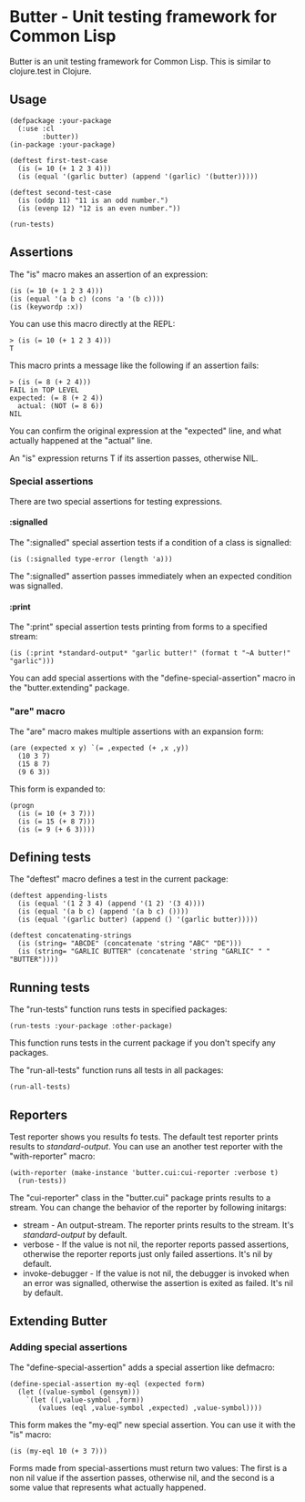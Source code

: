 # Butter - Unit testing framework for Common Lisp

Butter is an unit testing framework for Common Lisp. This is similar to clojure.test in Clojure.

## Usage

    (defpackage :your-package
      (:use :cl
            :butter))
    (in-package :your-package)

    (deftest first-test-case
      (is (= 10 (+ 1 2 3 4)))
      (is (equal '(garlic butter) (append '(garlic) '(butter)))))

    (deftest second-test-case
      (is (oddp 11) "11 is an odd number.")
      (is (evenp 12) "12 is an even number."))

    (run-tests)

## Assertions

The "is" macro makes an assertion of an expression:

    (is (= 10 (+ 1 2 3 4)))
    (is (equal '(a b c) (cons 'a '(b c))))
    (is (keywordp :x))

You can use this macro directly at the REPL:

    > (is (= 10 (+ 1 2 3 4)))
    T

This macro prints a message like the following if an assertion fails:

    > (is (= 8 (+ 2 4)))
    FAIL in TOP LEVEL
    expected: (= 8 (+ 2 4))
      actual: (NOT (= 8 6))
    NIL

You can confirm the original expression at the "expected" line, and what actually happened at the "actual" line.

An "is" expression returns T if its assertion passes, otherwise NIL.

### Special assertions

There are two special assertions for testing expressions.

#### :signalled

The ":signalled" special assertion tests if a condition of a class is signalled:

    (is (:signalled type-error (length 'a)))

The ":signalled" assertion passes immediately when an expected condition was signalled.

#### :print

The ":print" special assertion tests printing from forms to a specified stream:

    (is (:print *standard-output* "garlic butter!" (format t "~A butter!" "garlic")))

You can add special assertions with the "define-special-assertion" macro in the "butter.extending" package.

### "are" macro

The "are" macro makes multiple assertions with an expansion form:

    (are (expected x y) `(= ,expected (+ ,x ,y))
      (10 3 7)
      (15 8 7)
      (9 6 3))

This form is expanded to:

    (progn
      (is (= 10 (+ 3 7)))
      (is (= 15 (+ 8 7)))
      (is (= 9 (+ 6 3))))

## Defining tests

The "deftest" macro defines a test in the current package:

    (deftest appending-lists
      (is (equal '(1 2 3 4) (append '(1 2) '(3 4))))
      (is (equal '(a b c) (append '(a b c) ())))
      (is (equal '(garlic butter) (append () '(garlic butter)))))
    
    (deftest concatenating-strings
      (is (string= "ABCDE" (concatenate 'string "ABC" "DE")))
      (is (string= "GARLIC BUTTER" (concatenate 'string "GARLIC" " " "BUTTER"))))

## Running tests

The "run-tests" function runs tests in specified packages:

    (run-tests :your-package :other-package)

This function runs tests in the current package if you don't specify any packages.

The "run-all-tests" function runs all tests in all packages:

    (run-all-tests)

## Reporters

Test reporter shows you results fo tests. The default test reporter prints results to *standard-output*. You can use an another test reporter with the "with-reporter" macro:

    (with-reporter (make-instance 'butter.cui:cui-reporter :verbose t)
      (run-tests))

The "cui-reporter" class in the "butter.cui" package prints results to a stream. You can change the behavior of the reporter by following initargs:

  - stream - An output-stream. The reporter prints results to the stream. It's *standard-output* by default.
  - verbose - If the value is not nil, the reporter reports passed assertions, otherwise the reporter reports just only failed assertions. It's nil by default.
  - invoke-debugger - If the value is not nil, the debugger is invoked when an error was signalled, otherwise the assertion is exited as failed. It's nil by default.

## Extending Butter

### Adding special assertions

The "define-special-assertion" adds a special assertion like defmacro:

    (define-special-assertion my-eql (expected form)
      (let ((value-symbol (gensym)))
        `(let ((,value-symbol ,form))
           (values (eql ,value-symbol ,expected) ,value-symbol))))

This form makes the "my-eql" new special assertion. You can use it with the "is" macro:

    (is (my-eql 10 (+ 3 7)))

Forms made from special-assertions must return two values: The first is a non nil value if the assertion passes, otherwise nil, and the second is a some value that represents what actually happened.
